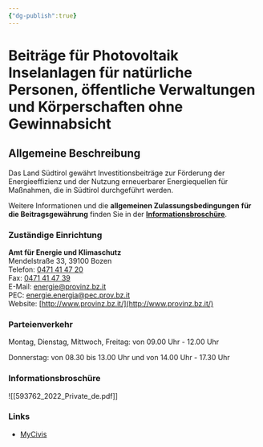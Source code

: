 ```yaml
---
{"dg-publish":true}
---
```


# Beiträge für Photovoltaik Inselanlagen für natürliche Personen, öffentliche Verwaltungen und Körperschaften ohne Gewinnabsicht

## Allgemeine Beschreibung

Das Land Südtirol gewährt Investitionsbeiträge zur Förderung der Energieeffizienz und der Nutzung erneuerbarer Energiequellen für Maßnahmen, die in Südtirol durchgeführt werden.

Weitere Informationen und die **allgemeinen Zulassungsbedingungen** **für die Beitragsgewährung** finden Sie in der **[Informationsbroschüre](https://umwelt.provinz.bz.it/publikationen.asp?publ_action=4&publ_article_id=436769)**. 

### Zuständige Einrichtung

**Amt für Energie und Klimaschutz**  
Mendelstraße 33, 39100 Bozen  
Telefon: [0471 41 47 20](tel:0471414720)  
Fax: [0471 41 47 39](tel:0471414739)  
E-Mail: [energie@provinz.bz.it](mailto:energie@provinz.bz.it)  
PEC: [energie.energia@pec.prov.bz.it](mailto:energie.energia@pec.prov.bz.it)  
Website: [http://www.provinz.bz.it/](http://www.provinz.bz.it/)

### Parteienverkehr

Montag, Dienstag, Mittwoch, Freitag: von 09.00 Uhr - 12.00 Uhr

Donnerstag: von 08.30 bis 13.00 Uhr und von 14.00 Uhr - 17.30 Uhr

### Informationsbroschüre

![[593762_2022_Private_de.pdf]]


### Links

- [MyCivis](https://civis.bz.it/de/dienste/dienst.html?id=1032394)